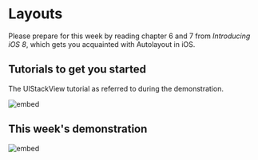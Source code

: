 # Layouts

Please prepare for this week by reading chapter 6 and 7 from *Introducing iOS 8*, which gets you acquainted with Autolayout in iOS.

## Tutorials to get you started

The UIStackView tutorial as referred to during the demonstration.

![embed](https://www.youtube.com/watch?v=O0llR7sfrkc?rel=0&amp;controls=0&amp;showinfo=0)

## This week's demonstration

![embed](https://player.vimeo.com/video/154638783)
